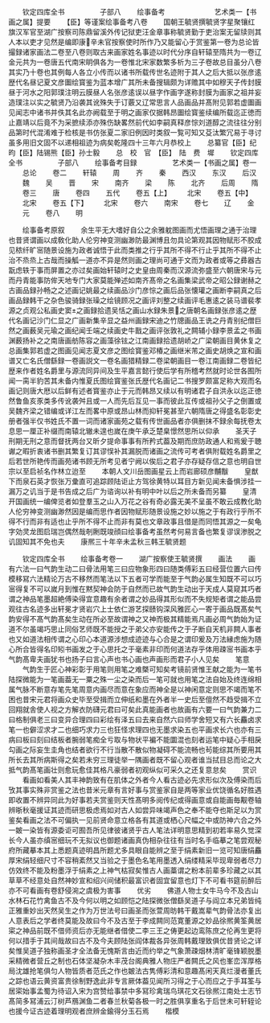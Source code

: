 <!-- { "loadSidebar": true } -->
　　钦定四库全书　　　　　子部八
　　绘事备考　　　　　　　艺术类一【书画之属】提要
　　【臣】等谨案绘事备考八卷
　　国朝王毓贤撰毓贤字星聚镶红旗汉军官至湖广按察司陈鼎留溪外传记狱吏汪金章事称毓贤勤于吏治案无留牍则其人本以吏才见然是编即康辛未官按察使时所作乃又能留心于赏鉴第一卷为总论皆撮録诸家画法二卷至八卷则取古来画家姓名事迹以时代分序自轩辕至隋共为一卷辽金元共为一卷唐五代南宋眀俱各为一卷惟北宋家数繁多析为三子卷故总目虽分八卷其实乃十卷也其例每人各立小传而以诸书所载传世名迹附于其人之后大抵以张彦逺歴代名昼记夏文彦圗绘寳鉴为蓝本增广其所未备搜辑颇为详赡其中如穆天子传封膜昼于河水之阳郭璞注明云膜昼人名张彦逺误以昼字作画字遂称封膜为画家之祖并妄造璞注以实之毓贤乃沿袭其讹殊失于订覈又辽常思言人品画品并髙附见郭若虚圗画见闻志中诸书并佚其名此亦阙载至于明之画家仅据韩昂圗绘寳鉴续编所载迄正徳而止嘉靖以后竟不为采摭续添亦殊伤缺畧然前代如李嗣真释彦悰刘道醇之流往往分别品第时代混淆难于检核是书仿张夏二家旧例因时类叙一覧可知又芟汰繁冗易于寻讨虽多用旧文固不以递相祖迹为病矣乾隆四十三年六月恭校上
　　总纂官【臣】纪昀【臣】陆锡熊【臣】孙士毅
　　总　校　官　【臣】　陆　费　墀
　　钦定四库全书　　　　　子部八
　　绘事备考目録　　　　　艺术类一【书画之属】卷一
　　总论
　　卷二
　　轩辕
　　周
　　齐
　　秦
　　西汉
　　东汉
　　后汉
　　魏
　　吴
　　晋
　　宋
　　南齐
　　梁
　　陈
　　北齐
　　后周
　　隋
　　卷三
　　唐
　　卷四
　　五代
　　卷五【上】
　　北宋
　　卷五【中】
　　北宋
　　卷五【下】
　　北宋
　　卷六
　　南宋
　　卷七
　　辽
　　金
　　元
　　卷八
　　明








　　绘事备考原叙
　　余生平无大嗜好自公之余雅躭图画而尤悟画理之通于治理也昔贤谓画以成敎化助人伦穷神变测幽渺防最渊博且勿具论第观其因物赋形不胶成见秾纤旷宻随景设施为政者诚悟于此而类推之行乎其所不得不行止乎其所不得不止治不烝烝上古哉而操觚一道亦不异是然则画之理尚可通于文而为政者或等之彞器古翫虑轶于事而屏置之亦过矣画始轩辕时之史皇由周秦而汉源流弥盛至六朝唐宋与元而丹青能事防侔天地专门大家莫能殚述如南齐髙帝之名画集梁武帝之昭公録谢赫之古画品録孙畅之之述画记姚最之续画品沙门彦悰之画后品张懐瓘之画断李嗣真之后画品録韩干之杂色骏骑録张璪之绘镜顾况之画评刘整之续画评毛惠逺之装马谱裴孝源之贞观公私画史窦之画録拾遗吴恬之画山水録朱景之唐朝名画録张彦逺之歴代名画记沙门仁显之广画新集辛显之益州画録宋迪之竹牕画品王诜之丹青别纪僧巨然之画薮吴元瑜之画纪闻壬端之续画史牛戬之画评张敦礼之闗辅小録李景孟之书画渊薮扬补之之南唐画舫陈容之画藻徐铉之江南画録拾遗胡峤之广梁朝画目黄休复之总画集郭若虚之图画见闻志夏文彦之图绘寳鉴邓椿之画继米芾之画史胡焕之宣和画谱又亡名氏僧繇録一卷画説文一卷名画猎精録二卷梁朝画目一卷江南画録二卷皆纪歴来作者姓名爵里与源流同异间及生平嘉言懿行使后学有所稽考然就时论世各囿所闻一脔半豹苦其未备内惟夏氏图绘寳鉴张氏歴代名画记二书搜罗颇富足称大观而名画记则唐大厯以后鲜有述者寳鉴亦止于元而韩昂又续以有明诸君子自洪永以迄正徳然鲁鱼亥豕类多传讹袭舛且或一人而先后互见一事而彼此互传或祖孙父子之倒置或吴魏齐梁之错编或详江左而畧中原或昂山林而抑轩冕甚至六朝隋唐之得盛名彰彰史册者强半仅书姓氏不置一词而诸家画苑之载有传世画品者亦俱删抹不録余每抚卷太息思一厘正补缀而南辕北辙未遑也嵗在庚午承乏楚臬憬然思所以仰承
　　圣天子刑期无刑之意而督抚两台又昕夕提命事事有所矜式葢及期而庶防政通人和焉爰于聴谳之暇折衷诸书删其繁复订其谬悮补其漏脱而诸画之流传可考者俱附载姓名爵里之后若世所艳传而画苑诸书顾无所考见者宁阙以俟后之君子亦存疑存信之意也明自世宗以至启祯名作林立迨至
　　本朝人文川岳图画星云上而岩廊硕彦黼黻
　　皇猷下而泉石英才恢张万彚直可追踪顾陆讵止方驾徐黄特以耳目方新见闻未备惧涉挂一漏万之讥当于是书告成之后广为谘询以补有明中叶以后之所未备而另纂
　　皇清开国画统一编俾览者如登羣玉之山入万花之谷有奇必露无美不呈虽不敢云成教化助人伦穷神变测幽渺然因是编而思作者因物赋形随景设施之妙以施之于有政行乎所不得不行而非有适也止乎所不得不止而非有莫也文章政事且借是而同悟其源之一矣龟字効灵龙图启瑞岂偶然哉剞劂既竣顔曰绘事备考虽然考何易言备也繁复谬误渗脱之讥固知其不免也夫
　　康熈三十年辛未孟秋三韩王毓贤题







　　钦定四库全书
　　绘事备考卷一
　　湖广按察使王毓贤撰
　　画法
　　画有六法一曰气韵生动二曰骨法用笔三曰应物象形四曰随类傅彩五曰经营位置六曰传模移冩六法精论万古不移然而笔法以下五者可学而能至于气韵必属生知既不可以巧宻得复不可以嵗月到惟在黙契神会防于自然而已故气韵生动出于天成人莫窥其巧者谓之神品笔墨超絶傅染得宜意趣有余者谓之妙品得其形似而不失规矩者谓之能品尝观往古名迹多出轩冕才贤岩穴上士依仁游艺探赜钩深风雅匠心一寄于画品既髙矣气韵安得不髙气韵髙矣生动在所必至故谓神之又神而极其精能焉凡画必周气韵始为证道不尔虽竭巧思止同俗艺师既不能授之于弟父亦安能传之于子断自天机非闗人事者也又如道法相传谓之心印心本道源涉想成迹迹与心合是之谓印爰及万法縁虑施为随心所合皆得名印矧书画发之于心思托之于毫素非印而何道法存乎体用疎宻书画本乎气韵髙卑夫画犹书也扬子曰言心声也书心画也声画形而君子小人见矣
　　笔意
　　气韵生于匠心神彩彰于用笔则用笔之难槩可知矣考镜前贤惟王献之能为一笔书陆探微能为一笔画葢无一粟之殊一尘之染而后一笔可就也用笔之法自始及终连绵相属气脉不断意存笔先笔周意内画尽而意在象应而神全是以神闲意定则思不竭而笔不困也昔宋元君将画众史毕至受揖而立伸纸和墨在外者半一史后至儃然不趋受揖不立回翔就舎使人视之方解衣防礴元君曰可矣此真能画者也故画有六要一曰气韵兼力二曰格制俱老三曰变异合理四曰彩绘有泽五曰去来自然六曰师学舍短又有六长麤卤求笔一也僻涩求才二也细巧求力三也狂怪求理四也无墨求染五也平画求长六也亦有三病曰板曰刻曰结板者腕弱笔痴全亏取与物状平褊不能圜混也刻者运笔中疑心手相戾勾画之际妄生圭角也结者欲行不行当散不散似物凝碍不能流畅也茍能综其所要用其所长去其所病斯得之矣若未穷三理徒举一隅画者既不留心观者谁当拭目总而论之大抵气韵髙笔画壮则愈玩愈佳其格凡豪弱者初观纵似可采久之还复意怠矣
　　赏识
　　看画如看美人其丰神韵致有在肌体之外者今人看古迹必先求形似次及傅染而后攷其事实殊非赏鉴之法也昔米元章有言好事与赏鉴家自是两等家业优饶循名好胜遇即收置不辨异同此为好事若夫赏鉴则天性髙明多阅传纪或得画意或自能画毎觏卷轴辨晣秋毫援证其迹而研思极虑焉如对古人如尝异味竭声色之奉不能夺也斯足以为赏鉴矣看画之法不可偏执一见前贤命意立格各有其道或栖心尺幅之中或防神六合之外一皴一染皆有源委讵可囿吾所见律彼诸贤乎古人笔法详明意思精到初若率易久觉深长今人虽亦缜宻细玩不无拟议也御题诸画真伪相杂往往有当时名手临摹之笔尝观秘府所藏摹本其上悉题真迹明昌所题尤多具眼自能辨之至于绢素新旧一览可知唐绢麤厚宋绢轻细尺寸不容稍紊然又当验之于墨色名笔用墨透入绢缕精采毕现卑弱者尽力仿效终不能及粉墨浮于绢素之上神气枯寂矣惟古人画藁谓之粉本前辈多珍藏之以其草草不经意处自然神妙宣和绍兴间储积最富识者固宜留意也灯下不可看书筵前醉后亦不可看画有卷舒侵涴之虞极为害事
　　优劣
　　佛道人物士女牛马今不及古山水林石花竹禽鱼古不及今何以明之如顾恺之陆探微张僧繇吴道子与阎立本兄弟皆纯正雅重妙出天然吴生之作为万世法号曰画圣而张萱周昉韩干戴嵩辈气韵骨法亦复出人意表后之学者终莫能及故曰今不及古至于李成闗同范寛董源之妙品徐熈黄筌黄居寀之神品前既不借师资后亦无能继者借使二李三王之俦更起边鸾陈庶之伦再生更将何以措手于其间哉故曰古不及今夫顾陆张阎体裁各异张周韩戴理致俱优昔贤论之详矣惟吴道子独称画圣才全法备无愧斯言由近而约举之气象萧疎烟林清旷毫锋颖脱墨采精微者营丘之制也石体坚凝杂木丰茂台阁典雅人物庄严者闗氏之风也峯峦浑厚格局沈雄抢笔俱匀人物皆质者范氏之作也皴法古隽傅彩清和意趣髙闲天真烂漫者董氏之踪也语云黄资富贵徐制野逸此非专言厥体葢见闻所习得之于心而应之于手耳筌与居寀始事孟蜀为待诏入宋为宫赞给事禁中多冩珍禽瑞鸟琪花文石徐熈江南处士志节髙简多冩浦云汀树芦鴈渊鱼二者春兰秋菊各极一时之胜俱享重名于后世未可轩轾论也援今证古迹着理明观者庶辨金鍮得分玉石焉
　　楷模
